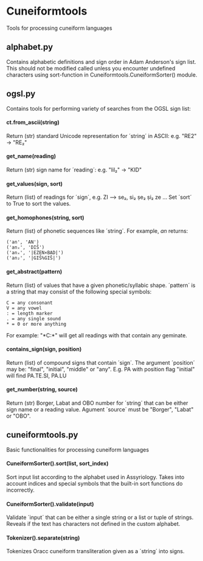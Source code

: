 # Cuneiformtools
Tools for processing cuneiform languages

## alphabet.py

Contains alphabetic definitions and sign order in Adam Anderson's sign list. This should not be modified called unless you encounter undefined characters using sort-function in Cuneiformtools.CuneiformSorter() module.

## ogsl.py

Contains tools for performing variety of searches from the OGSL sign list:

#### ct.from_ascii(string)
Return (str) standard Unicode representation for ´string´ in ASCII: e.g. "RE2" -> "RE₂"

#### get_name(reading)
Return (str) sign name for ´reading´: e.g. "lil₂" -> "KID"
    
#### get_values(sign, sort)
Return (list) of readings for ´sign´, e.g. ZI --> se₂, si₂ ṣe₂ ṣi₂ ze ... Set ´sort´ to True to sort the values.

#### get_homophones(string, sort)              
Return (list) of phonetic sequences like ´string´. For example, *an* returns:

    ('an', 'AN')
    ('anₓ', 'DIŠ')
    ('anₓ', '|EZEN×BAD|')
    ('an₂', '|GIŠ%GIŠ|')

#### get_abstract(pattern)              
Return (list) of values that have a given phonetic/syllabic shape. ´pattern´ is a string that may consist of the following special symbols:

    C = any consonant
    V = any vowel
    : = length marker
    . = any single sound
    * = 0 or more anything

For example: "\*C:\*" will get all readings with that contain any geminate.

#### contains_sign(sign, position)   
Return (list) of compound signs that contain ´sign´. The argument ´position´ may be: "final", "initial", "middle" or "any". E.g. PA with position flag "initial" will find PA.TE.SI, PA.LU
    
#### get_number(string, source)        
Return (str) Borger, Labat and OBO number for ´string´ that can be either sign name or a reading value. Agument ´source´ must be "Borger", "Labat" or "OBO".

## cuneiformtools.py

Basic functionalities for processing cuneiform languages

#### CuneiformSorter().sort(list, sort_index)
Sort input list according to the alphabet used in Assyriology. Takes into account indices and special symbols that the built-in sort functions do incorrectly.

#### CuneiformSorter().validate(input)
Validate ´input´ that can be either a single string or a list or tuple of strings. Reveals if the text has characters not defined in the custom alphabet.

#### Tokenizer().separate(string)
Tokenizes Oracc cuneiform transliteration given as a ´string´ into signs.
